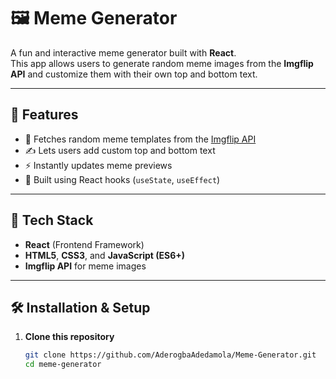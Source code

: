 # 🖼️ Meme Generator

A fun and interactive meme generator built with **React**.  
This app allows users to generate random meme images from the **Imgflip API** and customize them with their own top and bottom text.

---

## 🚀 Features

- 🎲 Fetches random meme templates from the [Imgflip API](https://api.imgflip.com/get_memes)
- ✍️ Lets users add custom top and bottom text
- ⚡ Instantly updates meme previews
- 🧠 Built using React hooks (`useState`, `useEffect`)

---

## 🧩 Tech Stack

- **React** (Frontend Framework)
- **HTML5**, **CSS3**, and **JavaScript (ES6+)**
- **Imgflip API** for meme images

---

## 🛠️ Installation & Setup

1. **Clone this repository**
   ```bash
   git clone https://github.com/AderogbaAdedamola/Meme-Generator.git
   cd meme-generator
